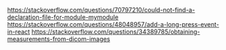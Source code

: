 https://stackoverflow.com/questions/70797210/could-not-find-a-declaration-file-for-module-mymodule
https://stackoverflow.com/questions/48048957/add-a-long-press-event-in-react
https://stackoverflow.com/questions/34389785/obtaining-measurements-from-dicom-images
